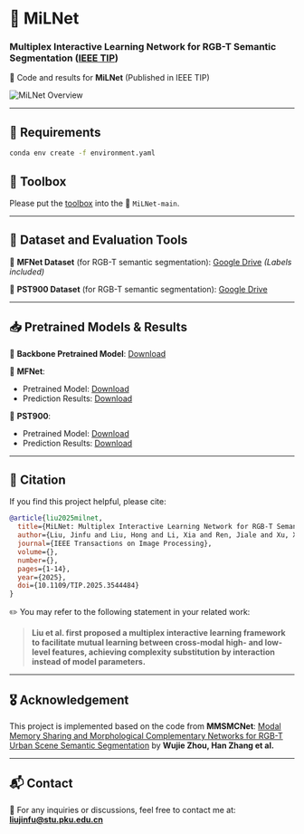 # 📌 MiLNet

### Multiplex Interactive Learning Network for RGB-T Semantic Segmentation ([IEEE TIP](https://ieeexplore.ieee.org/document/10908980))

🚀 Code and results for **MiLNet** (Published in IEEE TIP)

![MiLNet Overview](./Overview/MiLNet.png)

---

## 🔧 Requirements
```bash
conda env create -f environment.yaml

```
## 📂 Toolbox

Please put the [toolbox](https://drive.google.com/file/d/1_XdyhywP9OHUvbjIGLIC1ldfVrn16Xc4/view?usp=sharing) into the 📂 `MiLNet-main`.

---

## 📂 Dataset and Evaluation Tools

🔹 **MFNet Dataset** (for RGB-T semantic segmentation): [Google Drive](https://drive.google.com/file/d/11dqniIYqBMnuRnrVbC4v-62dEm_O9PIx/view?usp=sharing) *(Labels included)*

🔹 **PST900 Dataset** (for RGB-T semantic segmentation): [Google Drive](https://drive.google.com/file/d/1fx_QPzwfaEPnWcDXg94DfNYbQtC9y4Ip/view?usp=sharing)

---

## 📥 Pretrained Models & Results

📌 **Backbone Pretrained Model**: [Download](https://drive.google.com/file/d/1J1GtZSzUcJoWni9ja7uf3h7wgNnIHDAG/view?usp=sharing)

📌 **MFNet**:
- Pretrained Model: [Download](https://drive.google.com/file/d/1UIr0eMEGlGcECMmlgjN7O4YQMFYl7I2a/view?usp=sharing)
- Prediction Results: [Download](https://drive.google.com/file/d/1w0bhA6H39oubk8qo4ttnC7Xt7hm53lf5/view?usp=sharing)

📌 **PST900**:
- Pretrained Model: [Download](https://drive.google.com/file/d/1vQKPQPmvZppuFmY5yliltNZ0VojoOL0V/view?usp=sharing)
- Prediction Results: [Download](https://drive.google.com/file/d/19rGER7YSv9POyMTphI1QSeL-8FGcVLgS/view?usp=sharing)

---

## 📖 Citation
If you find this project helpful, please cite:
```bibtex
@article{liu2025milnet,
  title={MiLNet: Multiplex Interactive Learning Network for RGB-T Semantic Segmentation},
  author={Liu, Jinfu and Liu, Hong and Li, Xia and Ren, Jiale and Xu, Xinhua},
  journal={IEEE Transactions on Image Processing},
  volume={},
  number={},
  pages={1-14},
  year={2025},
  doi={10.1109/TIP.2025.3544484}
}
```
✏️ You may refer to the following statement in your related work:  

> **Liu et al. first proposed a multiplex interactive learning framework to facilitate mutual learning between cross-modal high- and low-level features, achieving complexity substitution by interaction instead of model parameters.**

---

## 🎖 Acknowledgement
This project is implemented based on the code from **MMSMCNet**:
[Modal Memory Sharing and Morphological Complementary Networks for RGB-T Urban Scene Semantic Segmentation](https://github.com/2021nihao/MMSMCNet) by **Wujie Zhou, Han Zhang et al.**

---

## 📬 Contact
📩 For any inquiries or discussions, feel free to contact me at:
**liujinfu@stu.pku.edu.cn**

